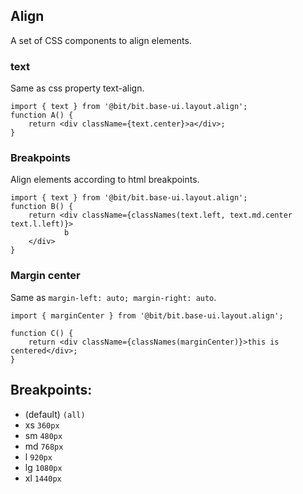 ## Align

A set of CSS components to align elements.

### text

Same as css property text-align.

```tsx
import { text } from '@bit/bit.base-ui.layout.align';
function A() {
	return <div className={text.center}>a</div>;
}
```

### Breakpoints

Align elements according to html breakpoints.

```tsx
import { text } from '@bit/bit.base-ui.layout.align';
function B() {
	return <div className={classNames(text.left, text.md.center text.l.left)}>
			b
	</div>
}
```

### Margin center

Same as `margin-left: auto; margin-right: auto`.

```tsx
import { marginCenter } from '@bit/bit.base-ui.layout.align';

function C() {
	return <div className={classNames(marginCenter)}>this is centered</div>;
}
```

## Breakpoints:
-   (default)	`(all)`
-   xs	`360px`
-   sm	`480px`
-   md	`768px`
-   l	`920px`
-   lg	`1080px`
-   xl	`1440px`
